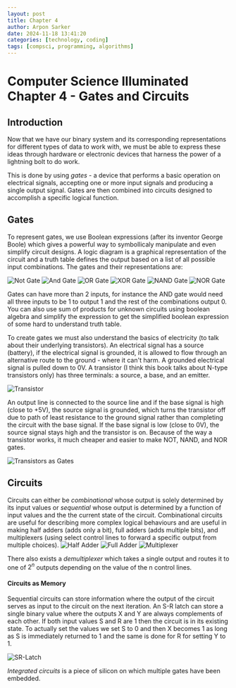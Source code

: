 ```yaml
---
layout: post
title: Chapter 4
author: Arpon Sarker
date: 2024-11-18 13:41:20
categories: [technology, coding]
tags: [compsci, programming, algorithms]
---
```


# Computer Science Illuminated Chapter 4 - Gates and Circuits

## Introduction
Now that we have our binary system and its corresponding representations for different types of data to work with, we must be able  to express these ideas through hardware or electronic devices that harness the power of a lightning bolt to do work. 

This is done by using *gates* - a device that performs a basic operation on electrical signals, accepting one or more input signals and producing a single output signal. Gates are then combined into circuits designed to accomplish a specific logical function. 


## Gates
To represent gates, we use Boolean expressions (after its inventor George Boole) which gives a powerful way to symbollicaly manipulate and even simplify circuit designs. A logic diagram is a graphical representation of the circuit and a truth table defines the output based on a list of all possible input combinations. The gates and their representations are:

![Not Gate](img/2024/not_gate.png)
![And Gate](img/2024/and_gate.png)
![OR Gate](img/2024/or_gate.png)
![XOR Gate](img/2024/xor_gate.png)
![NAND Gate](img/2024/nand_gate.png)
![NOR Gate](img/2024/nor_gate.png)

Gates can have more than 2 inputs, for instance the AND gate would need all three inputs to be 1 to output 1 and the rest of the combinations output 0. You can also use sum of products for unknown circuits using boolean algebra and simplify the expression to get the simplified boolean expression of some hard to understand truth table.

To create gates we must also understand the basics of electricity (to talk about their underlying transistors). An electrical signal has a source (battery), if the electrical signal is grounded, it is allowed to flow through an alternative route to the ground - where it can't harm. A grounded electrical signal is pulled down to 0V. A transistor (I think this book talks about N-type transistors only) has three terminals: a source, a base, and an emitter.

![Transistor](img/2024/transistor.png)

An output line is connected to the source line and if the base signal is high (close to +5V), the source signal is grounded, which turns the transistor off due to path of least resistance to the ground signal rather than completing the circuit with the base signal. If the base signal is low (close to 0V), the source signal stays high and the transistor is on. Because of the way a transistor works, it much cheaper and easier to make NOT, NAND, and NOR gates.

![Transistors as Gates](img/2024/transistor_gates.png)

## Circuits
Circuits can either be *combinational* whose output is solely determined by its input values or *sequential* whose output is determined by a function of input values and the the current state of the circuit. Combinational circuits are useful for describing more complex logical behaviours and are useful in making half adders (adds only a bit), full adders (adds multiple bits), and multiplexers (using select control lines to forward a specific output from multiple choices).
![Half Adder](img/2024/half_adder.png)
![Full Adder](img/2024/full_adder.png)
![Multiplexer](img/2024/multiplexer.png)

There also exists a *demultiplexer* which takes a single output and routes it to one of $2^n$ outputs depending on the value of the n control lines.


#### Circuits as Memory
Sequential circuits can store information where the output of the circuit serves as input to the circuit on the next iteration. An S-R latch can store a single binary value where the outputs X and Y are always complements of each other. If both input values S and R are 1 then the circuit is in its existing state. To actually set the values we set S to 0 and then X becomes 1 as long as S is immediately returned to 1 and the same is done for R for setting Y to 1. 

![SR-Latch](img/2024/sr_latch.png)

*Integrated circuits* is a piece of silicon on which multiple gates have been embedded.
